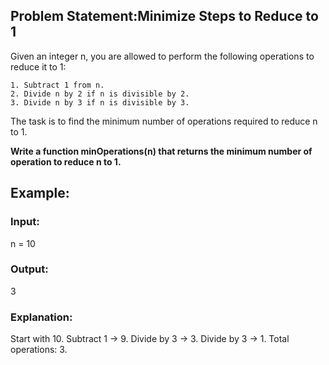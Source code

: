 ## Problem Statement:Minimize Steps to Reduce to 1
Given an integer n, you are allowed to perform the following operations to reduce it to 1:

    1. Subtract 1 from n.
    2. Divide n by 2 if n is divisible by 2.
    3. Divide n by 3 if n is divisible by 3.

The task is to find the minimum number of operations required to reduce n to 1.

**Write a function minOperations(n) that returns the minimum number of operation to reduce n to 1.**

## Example:

### Input:
n = 10
### Output:
3
### Explanation:
Start with 10.
Subtract 1 → 9.
Divide by 3 → 3.
Divide by 3 → 1.
Total operations: 3.